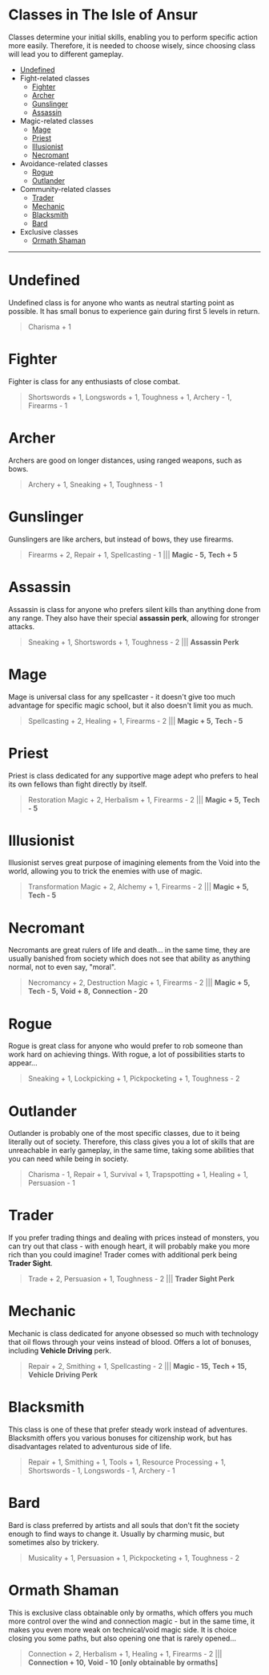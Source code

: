 # Classes in The Isle of Ansur
Classes determine your initial skills, enabling you to perform specific action more easily. Therefore, it is needed to choose wisely, since choosing class will lead you to different gameplay.

* [Undefined](classes.md#undefined)
* Fight-related classes
  * [Fighter](classes.md#fighter)
  * [Archer](classes.md#archer)
  * [Gunslinger](classes.md#gunslinger)
  * [Assassin](classes.md#assassin)
* Magic-related classes
  * [Mage](classes.md#mage)
  * [Priest](classes.md#priest)
  * [Illusionist](classes.md#illusionist)
  * [Necromant](classes.md#necromant)
* Avoidance-related classes
  * [Rogue](classes.md#rogue)
  * [Outlander](classes.md#outlander)
* Community-related classes
  * [Trader](classes.md#trader)
  * [Mechanic](classes.md#mechanic)
  * [Blacksmith](classes.md#blacksmith)
  * [Bard](classes.md#bard)
* Exclusive classes
  * [Ormath Shaman](classes.md#ormath-shaman)

***

# Undefined
Undefined class is for anyone who wants as neutral starting point as possible. It has small bonus to experience gain during first 5 levels in return.
> Charisma + 1

# Fighter
Fighter is class for any enthusiasts of close combat.
> Shortswords + 1,
> Longswords + 1,
> Toughness + 1,
> Archery - 1,
> Firearms - 1

# Archer
Archers are good on longer distances, using ranged weapons, such as bows.
> Archery + 1,
> Sneaking + 1,
> Toughness - 1

# Gunslinger
Gunslingers are like archers, but instead of bows, they use firearms.
> Firearms + 2,
> Repair + 1,
> Spellcasting - 1 |||
> **Magic - 5,**
> **Tech + 5**

# Assassin
Assassin is class for anyone who prefers silent kills than anything done from any range. They also have their special **assassin perk**, allowing for stronger attacks.
> Sneaking + 1,
> Shortswords + 1,
> Toughness - 2 |||
> **Assassin Perk**

# Mage
Mage is universal class for any spellcaster - it doesn't give too much advantage for specific magic school, but it also doesn't limit you as much.
> Spellcasting + 2,
> Healing + 1,
> Firearms - 2 |||
> **Magic + 5,**
> **Tech - 5**

# Priest
Priest is class dedicated for any supportive mage adept who prefers to heal its own fellows than fight directly by itself.
> Restoration Magic + 2,
> Herbalism + 1,
> Firearms - 2 |||
> **Magic + 5,**
> **Tech - 5**

# Illusionist
Illusionist serves great purpose of imagining elements from the Void into the world, allowing you to trick the enemies with use of magic.
> Transformation Magic + 2,
> Alchemy + 1,
> Firearms - 2 |||
> **Magic + 5,**
> **Tech - 5**

# Necromant
Necromants are great rulers of life and death... in the same time, they are usually banished from society which does not see that ability as anything normal, not to even say, "moral".
> Necromancy + 2,
> Destruction Magic + 1,
> Firearms - 2 |||
> **Magic + 5,**
> **Tech - 5,**
> **Void + 8,**
> **Connection - 20**

# Rogue
Rogue is great class for anyone who would prefer to rob someone than work hard on achieving things. With rogue, a lot of possibilities starts to appear...
> Sneaking + 1,
> Lockpicking + 1,
> Pickpocketing + 1,
> Toughness - 2

# Outlander
Outlander is probably one of the most specific classes, due to it being literally out of society. Therefore, this class gives you a lot of skills that are unreachable in early gameplay, in the same time, taking some abilities that you can need while being in society.
> Charisma - 1,
> Repair + 1,
> Survival + 1,
> Trapspotting + 1,
> Healing + 1,
> Persuasion - 1

# Trader
If you prefer trading things and dealing with prices instead of monsters, you can try out that class - with enough heart, it will probably make you more rich than you could imagine! Trader comes with additional perk being **Trader Sight**.
> Trade + 2,
> Persuasion + 1,
> Toughness - 2 |||
> **Trader Sight Perk**

# Mechanic
Mechanic is class dedicated for anyone obsessed so much with technology that oil flows through your veins instead of blood. Offers a lot of bonuses, including **Vehicle Driving** perk.
> Repair + 2,
> Smithing + 1,
> Spellcasting - 2 |||
> **Magic - 15,**
> **Tech + 15,**
> **Vehicle Driving Perk**

# Blacksmith
This class is one of these that prefer steady work instead of adventures. Blacksmith offers you various bonuses for citizenship work, but has disadvantages related to adventurous side of life.
> Repair + 1,
> Smithing + 1,
> Tools + 1,
> Resource Processing + 1,
> Shortswords - 1,
> Longswords - 1,
> Archery - 1

# Bard
Bard is class preferred by artists and all souls that don't fit the society enough to find ways to change it. Usually by charming music, but sometimes also by trickery.
> Musicality + 1,
> Persuasion + 1,
> Pickpocketing + 1,
> Toughness - 2

# Ormath Shaman
This is exclusive class obtainable only by ormaths, which offers you much more control over the wind and connection magic - but in the same time, it makes you even more weak on technical/void magic side. It is choice closing you some paths, but also opening one that is rarely opened...
> Connection + 2,
> Herbalism + 1,
> Healing + 1,
> Firearms - 2 |||
> **Connection + 10,**
> **Void - 10**
> **[only obtainable by ormaths]**